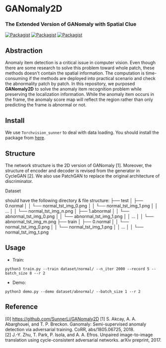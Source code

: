 # GANomaly2D 
### The Extended Version of GANomaly with Spatial Clue

[![Packagist](https://img.shields.io/badge/Pytorch-0.4.1-red.svg)]()
[![Packagist](https://img.shields.io/badge/Python-3.5.0-blue.svg)]()
[![Packagist](https://img.shields.io/badge/Torchvision_sunner-19.4.15-green.svg)]()


Abstraction
---
Anomaly item detection is a critical issue in computer vision. Even though there are some research to solve this problem toward whole patch, these methods doesn't contain the spatial information. The computation is time-consuming if the methods are deployed into practical scenario and check the abnormality patch by patch. In this repository, we purposed **GANomaly2D** to solve the anomaly item recognition problem while preserving the localization information. While the anomaly item occurs in the frame, the anomaly score map will reflect the region rather than only predicting the frame is abnormal or not.    

Install
---
We use `Torchvision_sunner` to deal with data loading. You should install the package from [here](https://github.com/SunnerLi/Torchvision_sunner).    

Structure
---
The network structure is the 2D version of GANomaly [1]. Moreover, the structure of encoder and decoder is revised from the generator in CycleGAN [2]. We also use PatchGAN to replace the original architecture of discriminator.

Dataset

should have the following directory & file structure:
├── test
│   ├── 0.normal
│   │   └── normal_tst_img_0.png
│   │   └── normal_tst_img_1.png
│   │   ...
│   │   └── normal_tst_img_n.png
│   ├── 1.abnormal
│   │   └── abnormal_tst_img_0.png
│   │   └── abnormal_tst_img_1.png
│   │   ...
│   │   └── abnormal_tst_img_m.png
├── train
│   ├── 0.normal
│   │   └── normal_tst_img_0.png
│   │   └── normal_tst_img_1.png
│   │   ...
│   │   └── normal_tst_img_t.png

Usage
---
* Train:
```
python3 train.py --train dataset/normal/ --n_iter 2000 --record 5 --batch_size 8 --r 2
```
* Demo:
```
python3 demo.py --demo dataset/abnormal/ --batch_size 1 --r 2
```

Reference
---
[0] https://github.com/SunnerLi/GANomaly2D
[1] S. Akcay, A. A. Abarghouei, and T. P. Breckon. Ganomaly: Semi-supervised anomaly detection via adversarial training. CoRR, abs/1805.06725, 2018.    
[2] J.-Y. Zhu, T. Park, P. Isola, and A. A. Efros. Unpaired image-to-image translation using cycle-consistent adversarial networks. arXiv preprint, 2017.    